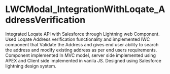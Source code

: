 # LWCModal_IntegrationWithLoqate_AddressVerification
Integrated Loqate API with Salesforce through Lightning web Component. Used Loqate Address verification functionality and implemented lWC component that Validate the Address and gives end user ability to search the address and modify existing address as per end users requirements. Component implemented In MVC model, server side implemented using APEX and Client side implemented in vanila JS. Designed using Salesforce lightning design system. 
